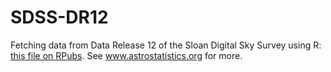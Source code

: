 # SDSS-DR12
Fetching data from Data Release 12 of the Sloan Digital Sky Survey using R: <a href="http://rpubs.com/bbuelens/fetch_sdss_dr12_data_from_R">this file on RPubs</a>.
See <a href="http://www.astrostatistics.org/projects/sdss-dr-12">www.astrostatistics.org</a> for more.

